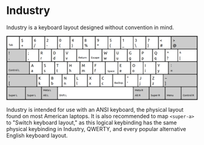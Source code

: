 # Industry

Industry is a keyboard layout designed without convention in mind.

![Industry layout](industry.png "Industry layout")

Industry is intended for use with an ANSI keyboard, the physical layout
found on most American laptops. It is also recommended to map
`<super-a>` to "Switch keyboard layout," as this logical keybinding has
the same physical keybinding in Industry, QWERTY, and every popular
alternative English keyboard layout.
